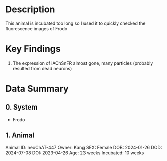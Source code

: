 # Description
This animal is incubated too long so I used it to quickly checked the fluorescence images of Frodo
# Key Findings
1. The expression of iAChSnFR almost gone, many particles (probably resulted from dead neurons)

# Data Summary
## 0. System
- Frodo

## 1. Animal
Animal ID: neoChAT-447
Owner: Kang
SEX: Female
DOB: 2024-01-26
DOD: 2024-07-08
DOI: 2023-04-26
Age: 23 weeks
Incubated:  10 weeks